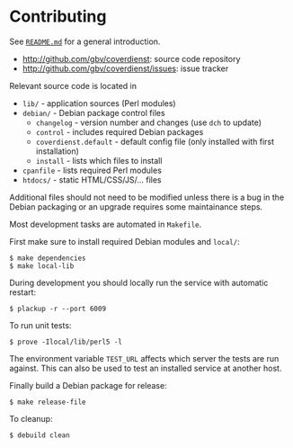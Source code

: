 # Contributing

See [`README.md`](README.md) for a general introduction.

* <http://github.com/gbv/coverdienst>: source code repository
* <http://github.com/gbv/coverdienst/issues>: issue tracker

Relevant source code is located in

* `lib/` - application sources (Perl modules)
* `debian/` - Debian package control files 
    * `changelog` - version number and changes 
      (use `dch` to update)
    * `control` - includes required Debian packages
    * `coverdienst.default` - default config file 
      (only installed with first installation)
    * `install` - lists which files to install
* `cpanfile` - lists required Perl modules
* `htdocs/` - static HTML/CSS/JS/... files

Additional files should not need to be modified unless there is a bug in the
Debian packaging or an upgrade requires some maintainance steps.

Most development tasks are automated in `Makefile`.

First make sure to install required Debian modules and `local/`:

    $ make dependencies
    $ make local-lib

During development you should locally run the service with automatic restart:

    $ plackup -r --port 6009
    
To run unit tests:

    $ prove -Ilocal/lib/perl5 -l

The environment variable `TEST_URL` affects which server the tests are run
against. This can also be used to test an installed service at another host.

Finally build a Debian package for release:

    $ make release-file

To cleanup:

    $ debuild clean


